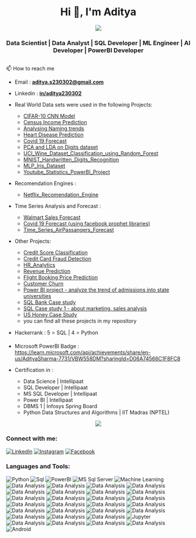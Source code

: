 <h1 align="center">Hi 👋, I'm Aditya </h1>

<p  align="center">
<img src="https://user-images.githubusercontent.com/73097560/115834477-dbab4500-a447-11eb-908a-139a6edaec5c.gif">      
  

<h3 align="center">Data Scientist | Data Analyst | SQL Developer | ML Engineer | AI Developer | PowerBI Developer</h3>

<p align="left"> <a href="https://twitter.com/" target="blank"><img src="https://img.shields.io/twitter/follow/?logo=twitter&style=for-the-badge" alt="" /></a> </p>



📫 How to reach me
- Email : **aditya.s230302@gmail.com**
- Linkedin : [**in/aditya230302**](https://www.linkedin.com/in/aditya230302/?originalSubdomain=in)

- Real World Data sets were used in the following Projects:
  - [CIFAR-10 CNN Model](https://github.com/aditya230302/CIFAR_10_CNN_Model)
  - [Census Income Prediction](https://github.com/aditya230302/Census_Income_Prediction)
  - [Analysing Naming trends](https://github.com/aditya230302/Analysing_Naming_Trends)
  - [Heart Disease Prediction](https://github.com/aditya230302/Heart_Disease_Prediction)
  - [Covid 19 Forecast](https://github.com/aditya230302/Covid_19_Forecast)
  - [PCA and LDA on Digits dataset](https://github.com/aditya230302/PCA_and_LDA_on_Digits_dataset)
  - [UCI_Wine_Dataset_Classification_using_Random_Forest](https://github.com/aditya230302/UCI_Wine_Dataset_Classification_using_Random_Forest)
  - [MNIST_Handwritten_Digits_Recognition](https://github.com/aditya230302/MNIST_Handwritten_Digits_Recognition)
  - [MLP_Iris_Dataset](https://github.com/aditya230302/MLP_Iris_Dataset)
  - [Youtube_Statistics_PowerBI_Project](https://github.com/aditya230302/Youtube_Statistics_PowerBI_Project)

- Recomendation Engines :
  - [Netflix_Recomendation_Engine](https://github.com/aditya230302/Netflix_Recommendation_Engine)
    
- Time Series Analysis and Forecast :
  - [Walmart Sales Forecast](https://github.com/aditya230302/Walmart_Sales_Forcast)
  - [Covid 19 Forecast (using facebook prophet libraries)](https://github.com/aditya230302/Covid_19_Forecast)
  - [Time_Series_AirPassangers_Forecast](https://github.com/aditya230302/Time_Series_AirPassangers_Forecast)
    
- Other Projects:
  - [Credit Score Classification](https://github.com/aditya230302/Credit_Score_Classification)
  - [Credit Card Fraud Detection](https://github.com/aditya230302/Credit_Card_Fraud_Detection)
  - [HR_Analytics](https://github.com/aditya230302/HR_Analytics)
  - [Revenue Prediction](https://github.com/aditya230302/Revenue_Prediction)
  - [Flight Booking Price Prediction](https://github.com/aditya230302/Flight_Booking_Price_Prediction)
  - [Customer Churn](https://github.com/aditya230302/Customer_Churn_Project)
  - [Power BI project - analyze the trend of admissions into state universities](https://github.com/aditya230302/PowerBi-Project)
  - [SQL Bank Case study](https://github.com/aditya230302/SQL_BANK_CASE_STUDY)
  - [SQL Case study 1 - about marketing, sales analysis](https://github.com/aditya230302/SQL_CASE_STUDY_1)
  - [US Honey Case Study](https://github.com/aditya230302/US_Honey_Case_Study)
  - you can find all these projects in my repository


-  Hackerrank : 5 ⭐ SQL | 4 ⭐ Python
-  Microsoft PowerBI Badge : https://learn.microsoft.com/api/achievements/share/en-us/AdityaSharma-7731/VBW558DM?sharingId=D06A74566C1F8FC8
-  Certification in :
   - Data Science | Intellipaat
   - SQL Developer | Intellipaat
   - MS SQL Developer | Intellipaat
   - Power BI | Intellipaat
   - DBMS 1 | Infosys Spring Board
   - Python Data Structures and Algorithms | IIT Madras (NPTEL)

<p  align="center">
<img src="https://user-images.githubusercontent.com/73097560/115834477-dbab4500-a447-11eb-908a-139a6edaec5c.gif">   

<h3 align="left">Connect with me:</h3>
<a href="https://www.linkedin.com/in/aditya230302" target="_blank"><img src="https://img.shields.io/badge/LinkedIn-%230077B5.svg?&style=flat-square&logo=linkedin&logoColor=white" alt="LinkedIn"></a>
<a href="https://www.instagram.com/Aditya.uzumaki.001/" target="_blank"><img src="https://img.shields.io/badge/Instagram-%23E4405F.svg?&style=flat-square&logo=instagram&logoColor=white" alt="Instagram"></a>
<a href="https://www.facebook.com/profile.php?id=61550640466808" target="_blank"><img src="https://img.shields.io/badge/Facebook-%231877F2.svg?&style=flat-square&logo=facebook&logoColor=white" alt="Facebook"></a>
<p align="left">
</p>

<h3 align="left">Languages and Tools:</h3>
<p align = "left">
<img src="https://img.shields.io/badge/python-3670A0?style=flat&logo=python&logoColor=ffdd54" alt="Python">
<img src="https://img.shields.io/badge/Sql-%2300f.svg?style=flat&logo=mysql&logoColor=white" alt="Sql">
<img src="https://img.shields.io/badge/PowerBI-blue" alt="PowerBI">
<img src="https://img.shields.io/badge/MS SQL Server-red" alt="MS Sql Server">
<img src="https://img.shields.io/badge/Machine Learning-blue" alt="Machine Learning">
<img src="https://img.shields.io/badge/Data Analysis and Visualisation-purple" alt="Data Analysis">
<img src="https://img.shields.io/badge/DBMS-blue" alt="Data Analysis">

<img src="https://img.shields.io/badge/Data Modeling-purple" alt="Data Analysis">
<img src="https://img.shields.io/badge/Statistical Analysis-dark green" alt="Data Analysis">

<img src="https://img.shields.io/badge/Time Series analysis-red" alt="Data Analysis">
<img src="https://img.shields.io/badge/Recomendation Engine-dark green" alt="Data Analysis">

<img src="https://img.shields.io/badge/Dashboards-purple" alt="Data Analysis">
<img src="https://img.shields.io/badge/Pandas-blue" alt="Data Analysis">

<img src="https://img.shields.io/badge/Numpy-purple" alt="Data Analysis">
<img src="https://img.shields.io/badge/Matplotlib-dark blue" alt="Data Analysis">

<img src="https://img.shields.io/badge/Seaborn-red" alt="Data Analysis">
<img src="https://img.shields.io/badge/scikit learn / sklearn-dark green" alt="Data Analysis">

<img src="https://img.shields.io/badge/Linear Algebra-purple" alt="Data Analysis">
<img src="https://img.shields.io/badge/Inferential Analysis-blue" alt="Data Analysis">

<img src="https://img.shields.io/badge/t-test-red" alt="Data Analysis">
<img src="https://img.shields.io/badge/z-test-dark green" alt="Data Analysis">
<img src="https://img.shields.io/badge/f-test-purple" alt="Data Analysis">
<img src="https://img.shields.io/badge/ANOVA-blue" alt="Data Analysis">
<img src="https://img.shields.io/badge/chi2 test-red" alt="Data Analysis">
<img src="https://img.shields.io/badge/DAX Formulas- dark green" alt="Data Analysis">
<img src="https://img.shields.io/badge/MS Excel-purple" alt="Data Analysis">
<img src="https://img.shields.io/badge/MS Powerpoint-blue" alt="Data Analysis">
<img src="https://img.shields.io/badge/MS Word-red" alt="Data Analysis">
<img src="https://img.shields.io/badge/Jupyter Environment-dark green" alt="Jupyter">
<img src="https://img.shields.io/badge/Google Colab-purple" alt="Data Analysis">
<img src="https://img.shields.io/badge/T SQL-blue" alt="Data Analysis">
<img src="https://img.shields.io/badge/Data Manipulation-red" alt="Data Analysis">
<img src="https://img.shields.io/badge/EDA-dark green" alt="Data Analysis">
<img src="https://img.shields.io/badge/android-%2320232a.svg?style=flat&logo=android&logoColor=%a4c639" alt="Android">
</p>







<!--
**aditya230302/aditya230302** is a ✨ _special_ ✨ repository because its `README.md` (this file) appears on your GitHub profile.

Here are some ideas to get you started:

- 🔭 I’m currently working on ...
- 🌱 I’m currently learning ...
- 👯 I’m looking to collaborate on ...
- 🤔 I’m looking for help with ...
- 💬 Ask me about ...
- 📫 How to reach me: ...
- 😄 Pronouns: ...
- ⚡ Fun fact: ...
-->
